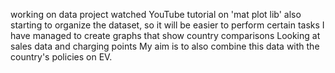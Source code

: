 working on data project
watched YouTube tutorial on 'mat plot lib' 
also starting to organize the dataset, so it will be easier to perform certain tasks
I have managed to create graphs that show country comparisons
Looking at sales data and charging points 
My aim is to also combine this data with the country's policies on EV. 


